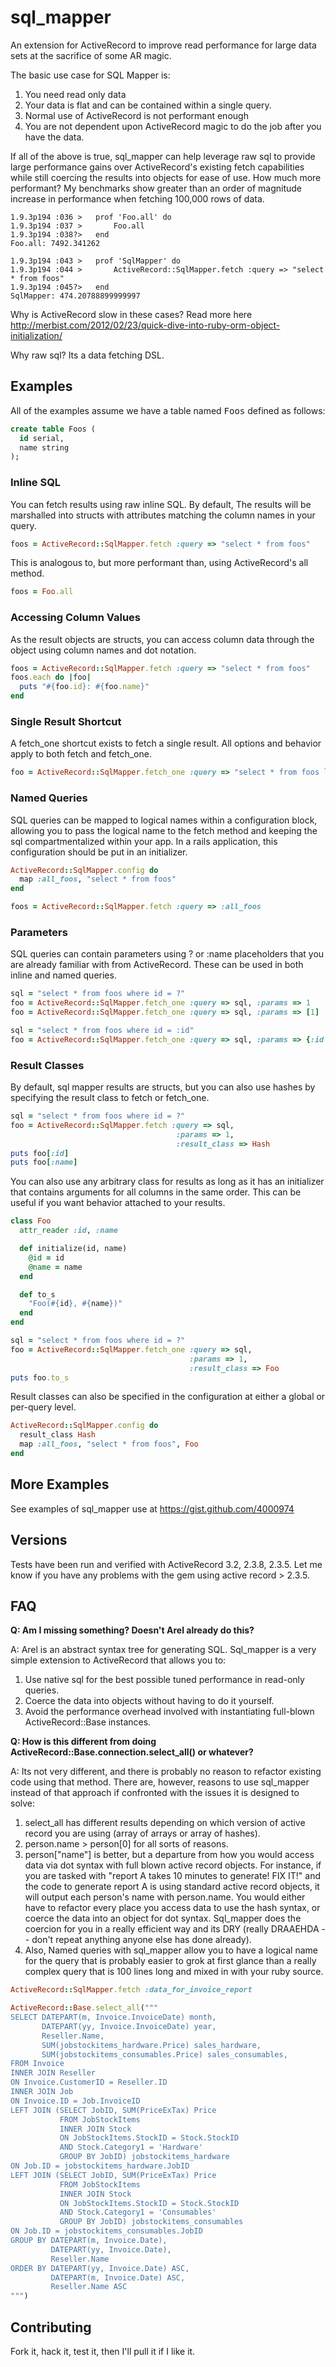 # sql_mapper #

An extension for ActiveRecord to improve read performance for large data sets 
at the sacrifice of some AR magic.

The basic use case for SQL Mapper is:

1. You need read only data
2. Your data is flat and can be contained within a single query.
3. Normal use of ActiveRecord is not performant enough
4. You are not dependent upon ActiveRecord magic to do the job after you have
the data.

If all of the above is true, sql_mapper can help leverage raw sql to provide
large performance gains over ActiveRecord's existing fetch capabilities while
still coercing the results into objects for ease of use.  How much more
performant?  My benchmarks show greater than an order of magnitude increase in
performance when fetching 100,000 rows of data.

```
1.9.3p194 :036 >   prof 'Foo.all' do
1.9.3p194 :037 >       Foo.all
1.9.3p194 :038?>   end
Foo.all: 7492.341262

1.9.3p194 :043 >   prof 'SqlMapper' do
1.9.3p194 :044 >       ActiveRecord::SqlMapper.fetch :query => "select * from foos"
1.9.3p194 :045?>   end
SqlMapper: 474.20788899999997
```

Why is ActiveRecord slow in these cases?  Read more here 
http://merbist.com/2012/02/23/quick-dive-into-ruby-orm-object-initialization/

Why raw sql?  Its a data fetching DSL.

## Examples ##

All of the examples assume we have a table named <tt>Foos</tt> defined as
follows:

```sql
create table Foos (
  id serial,
  name string
);
```

### Inline SQL ###

You can fetch results using raw inline SQL.  By default, The results will be 
marshalled into structs with attributes matching the column names in your
query.

```ruby
foos = ActiveRecord::SqlMapper.fetch :query => "select * from foos"
```

This is analogous to, but more performant than, using ActiveRecord's all
method.

```ruby
foos = Foo.all
```

### Accessing Column Values ###

As the result objects are structs, you can access column data through the object 
using column names and dot notation.

```ruby
foos = ActiveRecord::SqlMapper.fetch :query => "select * from foos"
foos.each do |foo|
  puts "#{foo.id}: #{foo.name}"
end
```

### Single Result Shortcut ###

A fetch_one shortcut exists to fetch a single result.  All options and behavior 
apply to both fetch and fetch_one.

```ruby
foo = ActiveRecord::SqlMapper.fetch_one :query => "select * from foos limit 1"
```

### Named Queries ###

SQL queries can be mapped to logical names within a configuration block,
allowing you to pass the logical name to the fetch method and keeping the sql
compartmentalized within your app.  In a rails application, this configuration
should be put in an initializer.

```ruby
ActiveRecord::SqlMapper.config do
  map :all_foos, "select * from foos"
end

foos = ActiveRecord::SqlMapper.fetch :query => :all_foos
```

### Parameters ###

SQL queries can contain parameters using ? or :name placeholders that you are
already familiar with from ActiveRecord.  These can be used in both inline and
named queries.

```ruby
sql = "select * from foos where id = ?"
foo = ActiveRecord::SqlMapper.fetch_one :query => sql, :params => 1
foo = ActiveRecord::SqlMapper.fetch_one :query => sql, :params => [1]

sql = "select * from foos where id = :id"
foo = ActiveRecord::SqlMapper.fetch_one :query => sql, :params => {:id => 1}
```

### Result Classes ###

By default, sql mapper results are structs, but you can also use hashes by
specifying the result class to fetch or fetch_one.  

```ruby
sql = "select * from foos where id = ?"
foo = ActiveRecord::SqlMapper.fetch :query => sql,
                                     :params => 1,
                                     :result_class => Hash
puts foo[:id]
puts foo[:name]
```

You can also use any arbitrary class for results as long as it has an
initializer that contains arguments for all columns in the same order.  This
can be useful if you want behavior attached to your results.

```ruby
class Foo
  attr_reader :id, :name

  def initialize(id, name)
    @id = id
    @name = name
  end

  def to_s
    "Foo(#{id}, #{name})"
  end
end

sql = "select * from foos where id = ?"
foo = ActiveRecord::SqlMapper.fetch_one :query => sql,
                                        :params => 1,
                                        :result_class => Foo
puts foo.to_s
```

Result classes can also be specified in the configuration at either a global
or per-query level.

```ruby
ActiveRecord::SqlMapper.config do
  result_class Hash
  map :all_foos, "select * from foos", Foo
end
```

## More Examples ##

See examples of sql_mapper use at https://gist.github.com/4000974

## Versions ##
Tests have been run and verified with ActiveRecord 3.2, 2.3.8, 2.3.5.  Let me
know if you have any problems with the gem using active record > 2.3.5.

## FAQ ##

**Q: Am I missing something? Doesn't Arel already do this?**

A: Arel is an abstract syntax tree for generating SQL. Sql_mapper is a very 
simple extension to ActiveRecord that allows you to:

1. Use native sql for the best possible tuned performance in read-only queries.
2. Coerce the data into objects without having to do it yourself.
3. Avoid the performance overhead involved with instantiating full-blown 
ActiveRecord::Base instances. 

**Q: How is this different from doing ActiveRecord::Base.connection.select_all() 
or whatever?**

A: Its not very different, and there is probably no reason to refactor existing
code using that method.  There are, however, reasons to use sql_mapper instead
of that approach if confronted with the issues it is designed to solve:

1. select_all has different results depending on which version of active record 
you are using (array of arrays or array of hashes).
2. person.name > person[0] for all sorts of reasons.
3. person["name"] is better, but a departure from how you would access data via 
dot syntax with full blown active record objects. For instance, if you are 
tasked with "report A takes 10 minutes to generate! FIX IT!" and the code to 
generate report A is using standard active record objects, it will output each 
person's name with person.name. You would either have to refactor every place 
you access data to use the hash syntax, or coerce the data into an object for 
dot syntax. Sql_mapper does the coercion for you in a really efficient way and 
its DRY (really DRAAEHDA -- don't repeat anything anyone else has done already).
4. Also, Named queries with sql_mapper allow you to have a logical name for the 
query that is probably easier to grok at first glance than a really complex 
query that is 100 lines long and mixed in with your ruby source.

```ruby
ActiveRecord::SqlMapper.fetch :data_for_invoice_report

ActiveRecord::Base.select_all("""
SELECT DATEPART(m, Invoice.InvoiceDate) month, 
       DATEPART(yy, Invoice.InvoiceDate) year, 
       Reseller.Name, 
       SUM(jobstockitems_hardware.Price) sales_hardware,
       SUM(jobstockitems_consumables.Price) sales_consumables, 
FROM Invoice
INNER JOIN Reseller
ON Invoice.CustomerID = Reseller.ID
INNER JOIN Job
ON Invoice.ID = Job.InvoiceID
LEFT JOIN (SELECT JobID, SUM(PriceExTax) Price 
           FROM JobStockItems 
           INNER JOIN Stock 
           ON JobStockItems.StockID = Stock.StockID
           AND Stock.Category1 = 'Hardware'
           GROUP BY JobID) jobstockitems_hardware
ON Job.ID = jobstockitems_hardware.JobID
LEFT JOIN (SELECT JobID, SUM(PriceExTax) Price 
           FROM JobStockItems 
           INNER JOIN Stock 
           ON JobStockItems.StockID = Stock.StockID
           AND Stock.Category1 = 'Consumables'
           GROUP BY JobID) jobstockitems_consumables
ON Job.ID = jobstockitems_consumables.JobID
GROUP BY DATEPART(m, Invoice.Date), 
         DATEPART(yy, Invoice.Date), 
         Reseller.Name
ORDER BY DATEPART(yy, Invoice.Date) ASC, 
         DATEPART(m, Invoice.Date) ASC, 
         Reseller.Name ASC
""")
```
## Contributing ##

Fork it, hack it, test it, then I'll pull it if I like it.
